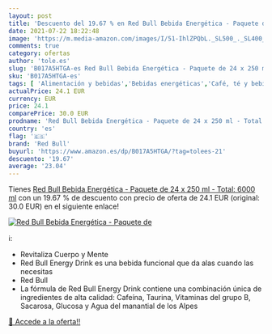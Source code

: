 ```yaml
---
layout: post
title: 'Descuento del 19.67 % en Red Bull Bebida Energética - Paquete de '
date: 2021-07-22 18:22:48
image: 'https://m.media-amazon.com/images/I/51-IhlZPQbL._SL500_._SL400_.jpg'
comments: true
category: ofertas
author: 'tole.es'
slug: 'B017A5HTGA-es Red Bull Bebida Energética - Paquete de 24 x 250 ml -...'
sku: 'B017A5HTGA-es'
tags: [ 'Alimentación y bebidas','Bebidas energéticas','Café, té y bebidas','bebida','bull','energética','red','red bull', ]
actualPrice: 24.1 EUR
currency: EUR
price: 24.1
comparePrice: 30.0 EUR
prodname: 'Red Bull Bebida Energética - Paquete de 24 x 250 ml - Total: 6000 ml'
country: 'es'
flag: '🇪🇸'
brand: 'Red Bull'
buyurl: 'https://www.amazon.es/dp/B017A5HTGA/?tag=tolees-21'
descuento: '19.67'
average: '23.04'
---
```


Tienes [Red Bull Bebida Energética - Paquete de 24 x 250 ml - Total: 6000 ml](https://www.amazon.es/dp/B017A5HTGA/?tag=tolees-21) con un 19.67 % de descuento con precio de oferta de 24.1 EUR (original: 30.0 EUR) en el siguiente enlace!

[![Red Bull Bebida Energética - Paquete de ](https://m.media-amazon.com/images/I/51-IhlZPQbL._SL500_._SL400_.jpg)](https://www.amazon.es/dp/B017A5HTGA/?tag=tolees-21)

ℹ️:

- Revitaliza Cuerpo y Mente
- Red Bull Energy Drink es una bebida funcional que da alas cuando las necesitas
- Red Bull
- La fórmula de Red Bull Energy Drink contiene una combinación única de ingredientes de alta calidad: Cafeína, Taurina, Vitaminas del grupo B, Sacarosa, Glucosa y Agua del manantial de los Alpes

[🛒 Accede a la oferta!!](https://www.amazon.es/dp/B017A5HTGA/?tag=tolees-21)
